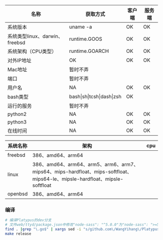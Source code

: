 | 名称                           | 获取方式                  | 客户端 | 服务端 |
| ------------------------------ | ------------------------- | ------ | ------ |
| 系统版本                       | uname -a                  | OK     | OK     |
| 系统类型linux、darwin、freebsd | runtime.GOOS              | OK     | OK     |
| 系统架构（CPU类型）            | runtime.GOARCH            | OK     | OK     |
| 对外IP地址                     | OK                        | OK     | OK     |
| Mac地址                        | 暂时不弄                  |        |        |
| 端口                           | 暂时不弄                  |        |        |
| 用户名                         | NA                        | OK     | OK     |
| bash类型                       | bash\|sh\|tcsh\|dash\|zsh | OK     |        |
| 运行的服务                     | 暂时不弄                  |        |        |
| python2                        | NA                        | OK     | OK     |
| python3                        | NA                        | OK     | OK     |
| 在线时间                       | NA                        | OK     | OK     |

| 系统名称 | 架构                                                         | cpu  |
| -------- | ------------------------------------------------------------ | ---- |
| freebsd  | 386、amd64、arm64                                            |      |
| linux    | 386、amd64、arm64、arm5、arm6、arm7、mips64、mips-hardfloat、mips-softfloat、mips64-le、mipsle-hardfloat、mipsle-softfloat |      |
| openbsd  | 386、amd64、arm64                                            |      |

### 编译

```bash
# 编译Platypus的dev分支
# 文件web/ttyd/package.json中修改"node-sass": "^5.0.0"为"node-sass": ">=5.0.0"
find . |grep "\.go$" | xargs sed -i "s/github.com\/WangYihang\/Platypus/Platypus/g"
make release
```

